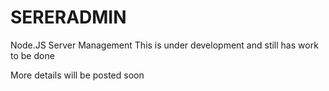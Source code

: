# SERERADMIN
Node.JS Server Management
This is under development and still has work to be done



More details will be posted soon
